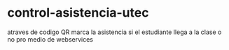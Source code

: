 # control-asistencia-utec
atraves de codigo QR marca la asistencia si el estudiante llega a la clase o no pro medio de webservices
